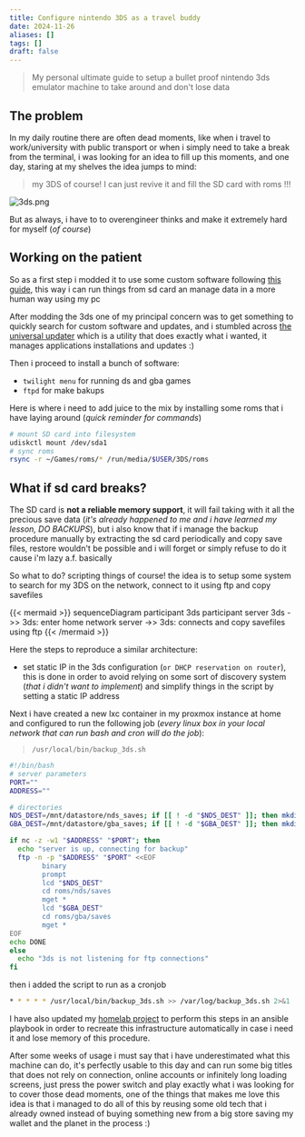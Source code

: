 ```yaml
---
title: Configure nintendo 3DS as a travel buddy
date: 2024-11-26
aliases: []
tags: []
draft: false
---
```


>My personal ultimate guide to setup a bullet proof nintendo 3ds emulator machine to take around and don't lose data

## The problem

In my daily routine there are often dead moments, like when i travel to work/university with public transport or when i simply need to take a break from the terminal, i was looking for an idea to fill up this moments, and one day, staring at my shelves the idea jumps to mind:

> my 3DS of course! I can just revive it and fill the SD card with roms !!!

![3ds.png](/images/3ds.jpg)

But as always, i have to to overengineer thinks and make it extremely hard for myself (*of course*)

## Working on the patient

So as a first step i modded it to use some custom software following [this guide](https://3ds.hacks.guide/), this way i can run things from sd card an manage data in a more human way using my pc

After modding the 3ds one of my principal concern was to get something to quickly search for custom software and updates, and i stumbled across [the universal updater](https://universal-team.net/projects/universal-updater) which is a utility that does exactly what i wanted, it manages applications installations and updates :)

Then i proceed to install a bunch of software:

- `twilight menu` for running ds and gba games
- `ftpd` for make bakups

Here is where i need to add juice to the mix by installing some roms that i have laying around (*quick reminder for commands*)

```bash
# mount SD card into filesystem
udiskctl mount /dev/sda1
# sync roms
rsync -r ~/Games/roms/* /run/media/$USER/3DS/roms
```

## What if sd card breaks?

The SD card is **not a reliable memory support**, it will fail taking with it all the precious save data (*it's already happened to me and i have learned my lesson, DO BACKUPS*), but i also know that if i manage the backup procedure manually by extracting the sd card periodically and copy save files, restore wouldn't be possible and i will forget or simply refuse to do it cause i'm lazy a.f. basically

So what to do? scripting things of course! the idea is to setup some system to search for my 3DS on the network, connect to it using ftp and copy savefiles

{{< mermaid >}}
sequenceDiagram
participant 3ds
participant server
3ds ->> 3ds: enter home network
server ->> 3ds: connects and copy savefiles using ftp
{{< /mermaid >}}

Here the steps to reproduce a similar architecture:

- set static IP in the 3ds configuration (`or DHCP reservation on router`), this is done in order to avoid relying on some sort of discovery system (*that i didn't want to implement*) and simplify things in the script by setting a static IP address

Next i have created a new lxc container in my proxmox instance at home and configured to run the following job (*every linux box in your local network that can run bash and cron will do the job*):

> `/usr/local/bin/backup_3ds.sh`
```bash
#!/bin/bash
# server parameters
PORT=""
ADDRESS=""

# directories
NDS_DEST=/mnt/datastore/nds_saves; if [[ ! -d "$NDS_DEST" ]]; then mkdir -p "$NDS_DEST"; fi
GBA_DEST=/mnt/datastore/gba_saves; if [[ ! -d "$GBA_DEST" ]]; then mkdir -p "$GBA_DEST"; fi

if nc -z -w1 "$ADDRESS" "$PORT"; then
  echo "server is up, connecting for backup"
  ftp -n -p "$ADDRESS" "$PORT" <<EOF
        binary
        prompt
        lcd "$NDS_DEST"
        cd roms/nds/saves
        mget *
        lcd "$GBA_DEST"
        cd roms/gba/saves
        mget *
EOF
echo DONE
else
  echo "3ds is not listening for ftp connections"
fi
```

then i added the script to run as a cronjob

```bash
* * * * * /usr/local/bin/backup_3ds.sh >> /var/log/backup_3ds.sh 2>&1
```

I have also updated my [homelab project](https://github.com/carnivuth/labcraft/blob/main/playbooks/backupper.yml) to perform this steps in an ansible playbook in order to recreate this infrastructure automatically in case i need it and lose memory of this procedure.

After some weeks of usage i must say that i have underestimated what this machine can do, it's perfectly usable to this day and can run some big titles that does not rely on  connection, online accounts or infinitely long loading screens, just press the power switch and play exactly what i was looking for to cover those dead moments, one of the things that makes me love this idea is that i managed to do all of this by reusing some old tech that i already owned instead of buying something new from a big store saving my wallet and the planet in the process :)

